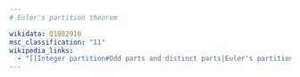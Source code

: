 ```yaml
---
# Euler's partition theorem

wikidata: Q1082910
msc_classification: "11"
wikipedia_links:
  - "[[Integer partition#Odd parts and distinct parts|Euler's partition theorem]]"
---
```

